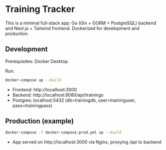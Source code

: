 # Training Tracker

This is a minimal full-stack app: Go (Gin + GORM + PostgreSQL) backend and Next.js + Tailwind frontend. Dockerized for development and production.

## Development

Prerequisites: Docker Desktop.

Run:

```bash
docker-compose up --build
```

- Frontend: http://localhost:3000
- Backend: http://localhost:8080/api/trainings
- Postgres: localhost:5432 (db=trainingdb, user=traininguser, pass=trainingpass)

## Production (example)

```bash
docker-compose -f docker-compose.prod.yml up --build
```

- App served on http://localhost:3000 via Nginx, proxying /api to backend
